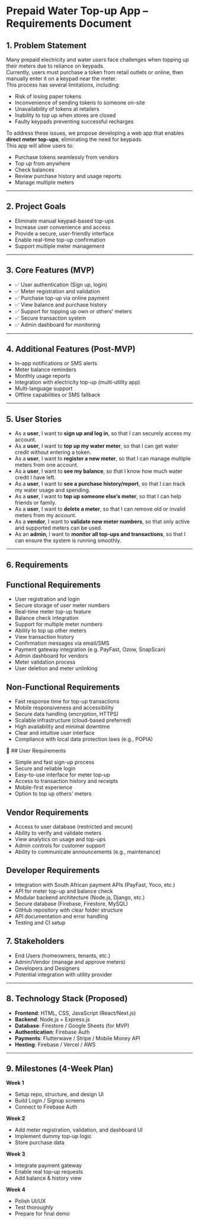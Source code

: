 
# Prepaid Water Top-up App – Requirements Document

## 1. Problem Statement

Many prepaid electricity and water users face challenges when topping up their meters due to reliance on keypads.  
Currently, users must purchase a token from retail outlets or online, then manually enter it on a keypad near the meter.  
This process has several limitations, including:

- Risk of losing paper tokens  
- Inconvenience of sending tokens to someone on-site  
- Unavailability of tokens at retailers  
- Inability to top up when stores are closed  
- Faulty keypads preventing successful recharges  

To address these issues, we propose developing a web app that enables **direct meter top-ups**, eliminating the need for keypads.  
This app will allow users to:

- Purchase tokens seamlessly from vendors  
- Top up from anywhere  
- Check balances  
- Review purchase history and usage reports  
- Manage multiple meters  

---

## 2. Project Goals

- Eliminate manual keypad-based top-ups  
- Increase user convenience and access  
- Provide a secure, user-friendly interface  
- Enable real-time top-up confirmation  
- Support multiple meter management  

---

## 3. Core Features (MVP)

- ✅ User authentication (Sign up, login)  
- ✅ Meter registration and validation  
- ✅ Purchase top-up via online payment  
- ✅ View balance and purchase history  
- ✅ Support for topping up own or others' meters  
- ✅ Secure transaction system  
- ✅ Admin dashboard for monitoring  

---

## 4. Additional Features (Post-MVP)

- In-app notifications or SMS alerts  
- Meter balance reminders  
- Monthly usage reports  
- Integration with electricity top-up (multi-utility app)  
- Multi-language support  
- Offline capabilities or SMS fallback  

---

## 5. User Stories

* As a **user**, I want to **sign up and log in**, so that I can securely access my account.
* As a **user**, I want to **top up my water meter**, so that I can get water credit without entering a token.
* As a **user**, I want to **register a new meter**, so that I can manage multiple meters from one account.
* As a **user**, I want to **see my balance**, so that I know how much water credit I have left.
* As a **user**, I want to **see a purchase history/report**, so that I can track my water usage and spending.
* As a **user**, I want to **top up someone else’s meter**, so that I can help friends or family.
* As a **user**, I want to **delete a meter**, so that I can remove old or invalid meters from my account.
* As a **vendor**, I want to **validate new meter numbers**, so that only active and supported meters can be used.
* As an **admin**, I want to **monitor all top-ups and transactions**, so that I can ensure the system is running smoothly.

---

## 6. Requirements

## Functional Requirements
- User registration and login
- Secure storage of user meter numbers
- Real-time meter top-up feature
- Balance check integration
- Support for multiple meter numbers
- Ability to top up other meters
- View transaction history
- Confirmation messages via email/SMS
- Payment gateway integration (e.g. PayFast, Ozow, SnapScan)
- Admin dashboard for vendors
- Meter validation process
- User deletion and meter unlinking

## Non-Functional Requirements
- Fast response time for top-up transactions
- Mobile responsiveness and accessibility
- Secure data handling (encryption, HTTPS)
- Scalable infrastructure (cloud-based preferred)
- High availability and minimal downtime
- Clear and intuitive user interface
- Compliance with local data protection laws (e.g., POPIA)

👥 ## User Requirements
- Simple and fast sign-up process
- Secure and reliable login
- Easy-to-use interface for meter top-up
- Access to transaction history and receipts
- Mobile-first experience
- Option to top up others' meters

## Vendor Requirements
- Access to user database (restricted and secure)
- Ability to verify and validate meters
- View analytics on usage and top-ups
- Admin controls for customer support
- Ability to communicate announcements (e.g., maintenance)

## Developer Requirements
- Integration with South African payment APIs (PayFast, Yoco, etc.)
- API for meter top-up and balance check
- Modular backend architecture (Node.js, Django, etc.)
- Secure database (Firebase, Firestore, MySQL)
- GitHub repository with clear folder structure
- API documentation and error handling
- Testing and CI setup

## 7. Stakeholders

- End Users (homeowners, tenants, etc.)  
- Admin/Vendor (manage and approve meters)  
- Developers and Designers  
- Potential integration with utility provider  

---

## 8. Technology Stack (Proposed)

- **Frontend**: HTML, CSS, JavaScript (React/Next.js)  
- **Backend**: Node.js + Express.js  
- **Database**: Firestore / Google Sheets (for MVP)  
- **Authentication**: Firebase Auth  
- **Payments**: Flutterwave / Stripe / Mobile Money API  
- **Hosting**: Firebase / Vercel / AWS  

---

## 9. Milestones (4-Week Plan)

**Week 1**  
- Setup repo, structure, and design UI  
- Build Login / Signup screens  
- Connect to Firebase Auth  

**Week 2**  
- Add meter registration, validation, and dashboard UI  
- Implement dummy top-up logic  
- Store purchase data  

**Week 3**  
- Integrate payment gateway  
- Enable real top-up requests  
- Add balance & history view  

**Week 4**  
- Polish UI/UX  
- Test thoroughly  
- Prepare for final demo  

